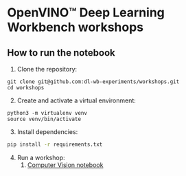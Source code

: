 # OpenVINO™ Deep Learning Workbench workshops

## How to run the notebook

1. Clone the repository:
```shell
git clone git@github.com:dl-wb-experiments/workshops.git
cd workshops
```

2. Create and activate a virtual environment:
```shell
python3 -m virtualenv venv
source venv/bin/activate
```

3. Install dependencies:
```bash
pip install -r requirements.txt
```

4. Run a workshop:
    1. [Computer Vision notebook](./workshops/cv/README.md)